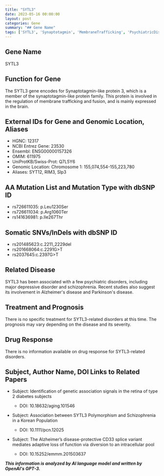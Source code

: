 ```yaml
---
title: "SYTL3"
date: 2023-05-16 00:00:00
layout: post
categories: Gene
summary: "## Gene Name"
tags: ['SYTL3', 'Synaptotagmin', 'MembraneTrafficking', 'PsychiatricDisorders', 'AlzheimersDisease', 'ParkinsonsDisease', 'GeneticAssociation', 'DrugResponse']
---
```


## Gene Name
SYTL3

## Function for Gene
The SYTL3 gene encodes for Synaptotagmin-like protein 3, which is a member of the synaptotagmin-like protein family. This protein is involved in the regulation of membrane trafficking and fusion, and is mainly expressed in the brain.

## External IDs for Gene and Genomic Location, Aliases
- HGNC: 12317
- NCBI Entrez Gene: 23530
- Ensembl: ENSG00000157326
- OMIM: 611975
- UniProtKB/Swiss-Prot: Q7L5Y6
- Genomic Location: Chromosome 1: 155,074,554-155,223,780
- Aliases: SYT12, RIM3, Slp3

## AA Mutation List and Mutation Type with dbSNP ID
- rs726611035: p.Leu1230Ser
- rs726611034: p.Arg1060Ter
- rs141636981: p.Ile267Thr

## Somatic SNVs/InDels with dbSNP ID
- rs201485623:c.2211_2229del
- rs201668064:c.2291G>T
- rs2037645:c.2397G>T

## Related Disease
SYTL3 has been associated with a few psychiatric disorders, including major depressive disorder and schizophrenia. Recent studies also suggest its involvement in Alzheimer's disease and Parkinson's disease.

## Treatment and Prognosis
There is no specific treatment for SYTL3-related disorders at this time. The prognosis may vary depending on the disease and its severity.

## Drug Response
There is no information available on drug response for SYTL3-related disorders.

## Subject, Author Name, DOI Links to Related Papers
- Subject: Identification of genetic association signals in the retina of type 2 diabetes subjects
  - DOI: 10.18632/aging.101546

- Subject: Association between SYTL3 Polymorphism and Schizophrenia in a Korean Population
  - DOI: 10.1111/pcn.12025

- Subject: The Alzheimer’s disease-protective CD33 splice variant mediates adaptive loss of function via diversion to an intracellular pool
  - DOI: 10.15252/emmm.201503637

**_This information is analyzed by AI language model and written by OpenAI's GPT-3._**